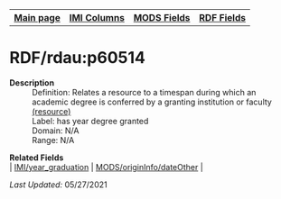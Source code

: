 <!DOCTYPE html>
<html>

<body>
<table style="width:100%">
  <tr>
    <th><a href="index.md">Main page</a></th>
	<th><a href="IMI.md">IMI Columns</a></th>
    <th><a href="MODS.md">MODS Fields</a></th>
    <th><a href="RDF.md">RDF Fields</a></th>
  </tr>
</table>



<h1>RDF/rdau:p60514</h1>
<dl>
  <dt><b>Description</b></dt>
  <dd>Definition: Relates a resource to a timespan during which an academic degree is conferred by a granting institution or faculty <a href="http://www.rdaregistry.info/Elements/u/">(resource)</a></dd>
  <dd>Label:  has year degree granted</dd>
  <dd>Domain: N/A</dd>
  <dd>Range: N/A</dd>
</dl>
<dl>
	<dt><b>Related Fields</b></dt>
		| <a href="graduation_year.md">IMI/year_graduation</a> | <a href="mods.originInfo_dateOther.md">MODS/originInfo/dateOther</a> |
</dl>
<p><i>Last Updated: </i>05/27/2021</p>
</body>
</html>